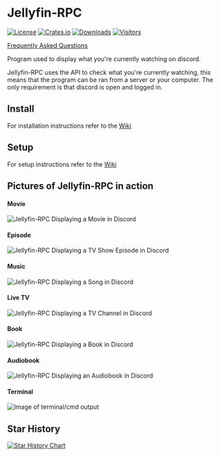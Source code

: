 # Jellyfin-RPC
[![License](https://shields.io/github/license/radiicall/jellyfin-rpc?color=purple)](https://www.gnu.org/licenses/gpl-3.0-standalone.html)
[![Crates.io](https://img.shields.io/crates/v/jellyfin-rpc-cli.svg)](https://crates.io/crates/jellyfin-rpc-cli)
[![Downloads](https://shields.io/github/downloads/radiicall/jellyfin-rpc/total)](https://github.com/Radiicall/jellyfin-rpc/releases/latest)
[![Visitors](https://visitor-badge.laobi.icu/badge?page_id=radiicall.jellyfin-rpc)](https://github.com/Radiicall/jellyfin-rpc)

[Frequently Asked Questions](https://github.com/Radiicall/jellyfin-rpc/wiki/Frequently-Asked-Questions)

Program used to display what you're currently watching on discord.

Jellyfin-RPC uses the API to check what you're currently watching, this means that the program can be ran from a server or your computer. The only requirement is that discord is open and logged in.

## Install

For installation instructions refer to the [Wiki](https://github.com/Radiicall/jellyfin-rpc/wiki/Installation)

## Setup

For setup instructions refer to the [Wiki](https://github.com/Radiicall/jellyfin-rpc/wiki/Setup)


## Pictures of Jellyfin-RPC in action

#### Movie

![Jellyfin-RPC Displaying a Movie in Discord](https://github.com/Radiicall/jellyfin-rpc/assets/66682497/95530d9c-72c9-47c2-bd67-645e444bbe21)

#### Episode

![Jellyfin-RPC Displaying a TV Show Episode in Discord](https://github.com/Radiicall/jellyfin-rpc/assets/66682497/0a552046-350b-415d-913a-8956723e5684)

#### Music

![Jellyfin-RPC Displaying a Song in Discord](https://github.com/Radiicall/jellyfin-rpc/assets/66682497/103b84af-a9c9-49e4-9a15-c5c47051a994)

#### Live TV

![Jellyfin-RPC Displaying a TV Channel in Discord](https://github.com/Radiicall/jellyfin-rpc/assets/66682497/1d9cf0af-96f2-438b-b147-904ab65bcc48)

#### Book

![Jellyfin-RPC Displaying a Book in Discord](https://github.com/Radiicall/jellyfin-rpc/assets/66682497/0a37013f-5fba-43fc-afa4-ba67baf2509d)

#### Audiobook

![Jellyfin-RPC Displaying an Audiobook in Discord](https://github.com/Radiicall/jellyfin-rpc/assets/66682497/3a7845ae-0219-4932-a1a2-efb44f40a171)

#### Terminal

![Image of terminal/cmd output](https://github.com/Radiicall/jellyfin-rpc/assets/66682497/4da2c59e-f6c7-49d8-89f6-b2704d9b66c3)

</details>

## Star History

[![Star History Chart](https://api.star-history.com/svg?repos=radiicall/jellyfin-rpc&type=Date)](https://star-history.com/#radiicall/jellyfin-rpc&Date)
